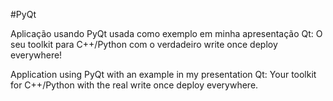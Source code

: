 #PyQt

Aplicação usando PyQt usada como exemplo em minha apresentação 
Qt: O seu toolkit para C++/Python com o verdadeiro write once deploy everywhere!

Application using PyQt with an example in my presentation 
Qt: Your toolkit for C++/Python with the real write once deploy everywhere.
